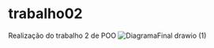 # trabalho02
Realização do trabalho 2 de POO
![DiagramaFinal drawio (1)](https://user-images.githubusercontent.com/68659835/236581461-c546d25d-4fba-47f8-939c-f4bf7d5fab6e.png)
